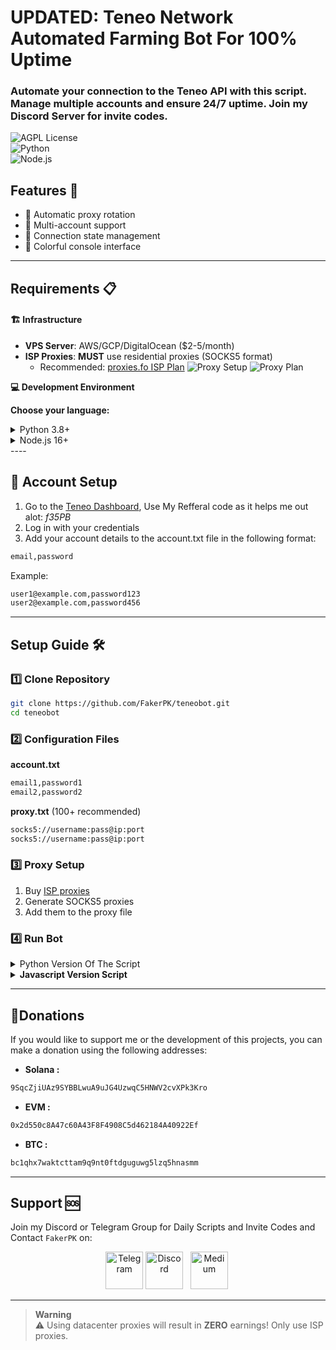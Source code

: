 # UPDATED: Teneo Network Automated Farming Bot For 100% Uptime
### Automate your connection to the Teneo API with this script. Manage multiple accounts and ensure 24/7 uptime. Join my Discord Server for invite codes.
![AGPL License](https://img.shields.io/badge/License-AGPL%20v3-blue.svg)  
![Python](https://img.shields.io/badge/Python-3.8%2B-blue)  
![Node.js](https://img.shields.io/badge/Node.js-16%2B-green)

## Features 🌟
* 🔄 Automatic proxy rotation
* 🔑 Multi-account support
* 🚦 Connection state management
* 🌈 Colorful console interface

----

## Requirements 📋
#### 🏗️ Infrastructure
- **VPS Server**: AWS/GCP/DigitalOcean ($2-5/month)
- **ISP Proxies**: **MUST** use residential proxies (SOCKS5 format)
  - Recommended: [proxies.fo ISP Plan](https://app.proxies.fo/ref/f1353b58-10c4-98a5-d94d-6164e2efcfaf)
  ![Proxy Setup](https://github.com/user-attachments/assets/c81fc995-11f9-4448-9355-0065d4286cf2)
  ![Proxy Plan](https://github.com/user-attachments/assets/bbd22e0a-22c7-42cf-8608-361d7310e0ae)

<summary><strong>💻 Development Environment</strong></summary>

**Choose your language:**

<details>
<summary>Python 3.8+</summary>
For Linux:
  
```bash
# Install Python
sudo apt update
sudo apt install python3.11 python3-pip -y
```
For Windows:

```bash
# Download from Microsoft Store (easiest)
winget install Python.Python.3.11

# OR manual install
https://www.python.org/downloads/windows/
```
</details>

<details>
<summary>Node.js 16+</summary>
For Linux:
  
```bash
# Official PPA
curl -fsSL https://deb.nodesource.com/setup_20.x | sudo -E bash -
sudo apt install -y nodejs
```
For Windows:

```bash
# Using winget
winget install OpenJS.NodeJS

# OR official installer
https://nodejs.org/en/download/
```
</details>
</details>
----

## 🔑 Account Setup
1. Go to the [Teneo Dashboard](https://dashboard.teneo.pro/dashboard), Use My Refferal code as it helps me out alot: *f35PB*
2. Log in with your credentials
3. Add your account details to the account.txt file in the following format:
```bash
email,password
```
Example:
```bash
user1@example.com,password123
user2@example.com,password456
```

----
## Setup Guide 🛠️

### 1️⃣ Clone Repository
```bash
git clone https://github.com/FakerPK/teneobot.git
cd teneobot
```

### 2️⃣ Configuration Files

**account.txt**
```bash
email1,password1
email2,password2
```

**proxy.txt** (100+ recommended)
```bash
socks5://username:pass@ip:port
socks5://username:pass@ip:port
```

### 3️⃣ Proxy Setup
1. Buy [ISP proxies](https://app.proxies.fo/ref/f1353b58-10c4-98a5-d94d-6164e2efcfaf)
2. Generate SOCKS5 proxies
3. Add them to the proxy file

### 4️⃣ Run Bot

<details>
<summary>Python Version Of The Script</summary>

```bash
pip -r requirements.txt
python3 main.py
```
</details>

<details>
<summary><strong>Javascript Version Script</strong></summary>

```java
npm install
node index.js
```
</details>

----
##  **💸Donations**
If you would like to support me or the development of this projects, you can make a donation using the following addresses:
- **Solana :**
```bash
9SqcZjiUAz9SYBBLwuA9uJG4UzwqC5HNWV2cvXPk3Kro
```
- **EVM :**
```bash
0x2d550c8A47c60A43F8F4908C5d462184A40922Ef
```
- **BTC :**
```bash
bc1qhx7waktcttam9q9nt0ftdguguwg5lzq5hnasmm
```
----
## Support 🆘  
Join my Discord or Telegram Group for Daily Scripts and Invite Codes and Contact `FakerPK` on:  
<p align="center">
  <a href="https://t.me/+rurxli5cagplMjM8"><img width="60px" alt="Telegram" src="https://img.icons8.com/fluency/96/0088CC/telegram-app.png"/></a>
  <a href="https://discord.gg/mjzgatMCk8"><img width="60px" alt="Discord" src="https://img.icons8.com/fluency/96/FFA500/discord-logo.png"/></a> &#8287;
  <a href="https://medium.com/@FakerPK"><img width="60px" src="https://img.icons8.com/ios-filled/96/F0F0EC/medium-monogram.png" alt="Medium"></a>&#8287;
</p>

----
> **Warning**  
> ⚠️ Using datacenter proxies will result in **ZERO** earnings! Only use ISP proxies.
